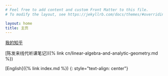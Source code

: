 ```yaml
---
# Feel free to add content and custom Front Matter to this file.
# To modify the layout, see https://jekyllrb.com/docs/themes/#overriding-theme-defaults

layout: home
title: 主页
---
```


[我的知乎](https://www.zhihu.com/people/fjtcin)

[陈发来线代听课笔记]({% link cn/linear-algebra-and-analytic-geometry.md %})

[English]({% link index.md %})
{: style="text-align: center"}
